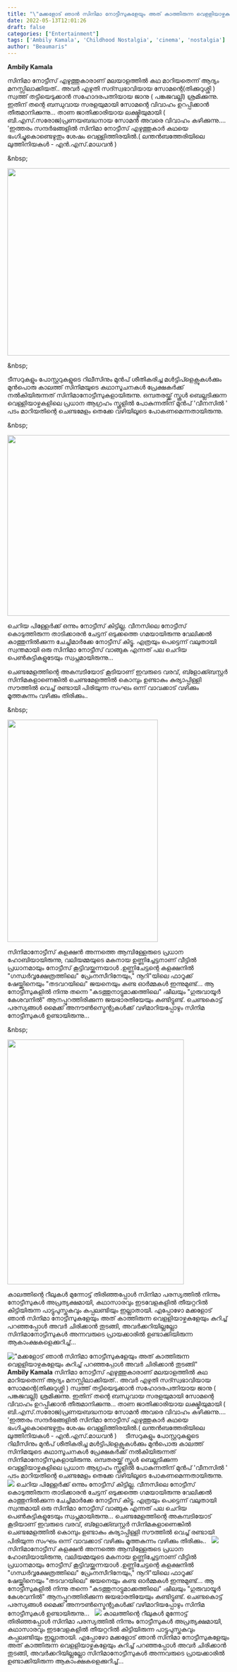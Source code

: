 ```yaml
---
title: "\"മക്കളോട് ഞാൻ സിനിമാ നോട്ടീസുകളേയും അത് കാത്തിരുന്ന വെളളിയാഴ്ചകളേയും കുറിച്ച് പറഞ്ഞപ്പോൾ അവർ ചിരിക്കാൻ തുടങ്ങി\""
date: 2022-05-13T12:01:26
draft: false
categories: ["Entertainment"]
tags: ['Ambily Kamala', 'Childhood Nostalgia', 'cinema', 'nostalgia']
author: "Beaumaris"
---
```


<strong>Ambily Kamala</strong>

സിനിമാ നോട്ടീസ് എഴുത്തുകാരാണ് മലയാളത്തിൽ കഥ മാറിയതെന്ന് ആദ്യം മനസ്സിലാക്കിയത്.. അവർ എഴുതി സദ്സ്വഭാവിയായ സോമന്റെ(തിക്കുറുശ്ശി ) സ്വത്ത് തട്ടിയെടുക്കാൻ സഹോദരപത്നിയായ ജാനു ( പങ്കജവല്ലി) ശ്രമിക്കുന്നു. ഇതിന് തന്റെ ബന്ധുവായ സരളയുമായി സോമന്റെ വിവാഹം ഉറപ്പിക്കാൻ തീരുമാനിക്കുന്നു... താണ ജാതിക്കാരിയായ ലക്ഷ്മിയുമായി ( ബി.എസ്.സരോജ)പ്രണയബദ്ധനായ സോമൻ അവരെ വിവാഹം കഴിക്കുന്നു.... 'ഇത്തരം സന്ദർഭങ്ങളിൽ സിനിമാ നോട്ടീസ് എഴുത്തുകാർ കഥയെ ഭംഗിച്ചുകൊണ്ടെഴുതും ശേഷം വെള്ളിത്തിരയിൽ.( ലന്തൻബത്തേരിയിലെ ലുത്തിനിയകൾ - എൻ.എസ്.മാധവൻ )

&amp;nbsp;

<img class="wp-image-334184 aligncenter" src="https://cdn.boolokam.com/articles/2022/05/fefef.jpg" alt="" width="666" height="424" />

&amp;nbsp;

ടീസറുകളും പോസ്റ്ററുകളുടെ റിലീസിനും മുൻപ് ശീതികരിച്ച മൾട്ടിപ്ളെക്സുകൾക്കും മുൻപൊരു കാലത്ത് സിനിമയുടെ കഥാസൂചനകൾ പ്രേക്ഷകർക്ക് നൽകിയിരുന്നത് സിനിമാനോട്ടീസുകളായിരുന്നു. ഒമ്പതരയ്ക്ക് സ്കൂൾ ബെല്ലടിക്കുന്ന വെള്ളിയാഴ്ചകളിലെ പ്രധാന ആഗ്രഹം സ്കൂളിൽ പോകുന്നതിന് മുൻപ് 'വീനസിൽ ' പടം മാറിയതിന്റെ ചെണ്ടമേളം തെക്കേ വഴിയിലൂടെ പോകണമെന്നതായിരുന്നു.

&amp;nbsp;

<img class="wp-image-334185 aligncenter" src="https://cdn.boolokam.com/articles/2022/05/hthtthh-3.jpg" alt="" width="603" height="409" />

ചെറിയ പിള്ളേർക്ക് ഒന്നും നോട്ടീസ് കിട്ടില്ല. വീനസിലെ നോട്ടീസ് കൊടുത്തിരുന്ന താടിക്കാരൻ ചേട്ടന് ഒടുക്കത്തെ ഗമയായിരുന്നു വേലിക്കൽ കാത്തുനിൽക്കുന്ന ചേച്ചിമാർക്കേ നോട്ടീസ് കിട്ടൂ. എത്രയും പെട്ടെന്ന് വലുതായി സ്വന്തമായി ഒരു സിനിമാ നോട്ടീസ് വാങ്ങുക എന്നത് പല ചെറിയ പെൺകുട്ടികളുടേയും സ്വപ്നമായിരുന്നു...

ചെണ്ടമേളത്തിന്റെ അകമ്പടിയോട് കൂടിയാണ് ഇവരുടെ വരവ്, ബ്ളോക്ക്ബസ്റ്റർ സിനിമകളാണെങ്കിൽ ചെണ്ടമേളത്തിൽ കൊമ്പും ഉണ്ടാകും കുര്യാപ്പിള്ളി സൗത്തിൽ വെച്ച് രണ്ടായി പിരിയുന്ന സംഘം ഒന്ന് വാവക്കാട് വഴിക്കും മൂത്തകുന്നം വഴിക്കും തിരിക്കും..

&amp;nbsp;

<img class="wp-image-334186 aligncenter" src="https://cdn.boolokam.com/articles/2022/05/tjtjtjtj.jpg" alt="" width="341" height="503" />

സിനിമാനോട്ടീസ് കളക്ഷൻ അന്നത്തെ ആമ്പിള്ളേരുടെ പ്രധാന ഹോബിയായിരുന്നു, വലിയമ്മയുടെ മകനായ ഉണ്ണിച്ചേട്ടനാണ് വീട്ടിൽ പ്രധാനമായും നോട്ടീസ് കൂട്ടിവയ്ക്കുന്നയാൾ .ഉണ്ണിചേട്ടന്റെ കളക്ഷനിൽ "ഗന്ധർവ്വക്ഷേത്രത്തിലെ" പ്രേംനസീറിനേയും," നൂറി"യിലെ ഫാറൂക്ക് ഷേയ്ക്കിനെയും "തടവറയിലെ" ജയനെയും കണ്ട ഓർമ്മകൾ ഇന്നുമുണ്ട്... ആ നോട്ടീസുകളിൽ നിന്നു തന്നെ "കടത്തുനാട്ടുമാക്കത്തിലെ" ഷീലയും "ഗുരുവായൂർ കേശവനിൽ" ആനപ്പുറത്തിരിക്കുന്ന ജയഭാരതിയേയും കണ്ടിട്ടുണ്ട്. ചെണ്ടകൊട്ട് പരസ്യങ്ങൾ മൈക്ക് അനൗൺസ്മെന്റുകൾക്ക് വഴിമാറിയപ്പോഴും സിനിമ നോട്ടീസുകൾ ഉണ്ടായിരുന്നു...

&amp;nbsp;

<img class="size-full wp-image-334187 aligncenter" src="https://cdn.boolokam.com/articles/2022/05/iiiiii87.jpg" alt="" width="400" height="554" />

കാലത്തിന്റെ റീലുകൾ മുന്നോട്ട് തിരിഞ്ഞപ്പോൾ സിനിമാ പരസ്യത്തിൽ നിന്നും നോട്ടീസുകൾ അപ്രത്യക്ഷമായി, കഥാസാരവും ഇടവേളകളിൽ തീയറ്ററിൽ കിട്ടിയിരുന്ന പാട്ടുപുസ്തകവും കപ്പലണ്ടിയും ഇല്ലാതായി. എപ്പോഴോ മക്കളോട് ഞാൻ സിനിമാ നോട്ടീസുകളേയും അത് കാത്തിരുന്ന വെളളിയാഴ്ചകളേയും കുറിച്ച് പറഞ്ഞപ്പോൾ അവർ ചിരിക്കാൻ തുടങ്ങി, അവർക്കറിയില്ലല്ലോ സിനിമാനോട്ടീസുകൾ അന്നവരുടെ പ്രായക്കാരിൽ ഉണ്ടാക്കിയിരുന്ന ആകാംക്ഷകളെക്കുറിച്ച്...


!["മക്കളോട് ഞാൻ സിനിമാ നോട്ടീസുകളേയും അത് കാത്തിരുന്ന വെളളിയാഴ്ചകളേയും കുറിച്ച് പറഞ്ഞപ്പോൾ അവർ ചിരിക്കാൻ തുടങ്ങി"](https://cdn.boolokam.com/articles/2022/05/fefef.jpg)**Ambily Kamala** സിനിമാ നോട്ടീസ് എഴുത്തുകാരാണ് മലയാളത്തിൽ കഥ മാറിയതെന്ന് ആദ്യം മനസ്സിലാക്കിയത്.. അവർ എഴുതി സദ്സ്വഭാവിയായ സോമന്റെ(തിക്കുറുശ്ശി ) സ്വത്ത് തട്ടിയെടുക്കാൻ സഹോദരപത്നിയായ ജാനു ( പങ്കജവല്ലി) ശ്രമിക്കുന്നു. ഇതിന് തന്റെ ബന്ധുവായ സരളയുമായി സോമന്റെ വിവാഹം ഉറപ്പിക്കാൻ തീരുമാനിക്കുന്നു... താണ ജാതിക്കാരിയായ ലക്ഷ്മിയുമായി ( ബി.എസ്.സരോജ)പ്രണയബദ്ധനായ സോമൻ അവരെ വിവാഹം കഴിക്കുന്നു.... 'ഇത്തരം സന്ദർഭങ്ങളിൽ സിനിമാ നോട്ടീസ് എഴുത്തുകാർ കഥയെ ഭംഗിച്ചുകൊണ്ടെഴുതും ശേഷം വെള്ളിത്തിരയിൽ.( ലന്തൻബത്തേരിയിലെ ലുത്തിനിയകൾ - എൻ.എസ്.മാധവൻ ) &nbsp; &nbsp; ടീസറുകളും പോസ്റ്ററുകളുടെ റിലീസിനും മുൻപ് ശീതികരിച്ച മൾട്ടിപ്ളെക്സുകൾക്കും മുൻപൊരു കാലത്ത് സിനിമയുടെ കഥാസൂചനകൾ പ്രേക്ഷകർക്ക് നൽകിയിരുന്നത് സിനിമാനോട്ടീസുകളായിരുന്നു. ഒമ്പതരയ്ക്ക് സ്കൂൾ ബെല്ലടിക്കുന്ന വെള്ളിയാഴ്ചകളിലെ പ്രധാന ആഗ്രഹം സ്കൂളിൽ പോകുന്നതിന് മുൻപ് 'വീനസിൽ ' പടം മാറിയതിന്റെ ചെണ്ടമേളം തെക്കേ വഴിയിലൂടെ പോകണമെന്നതായിരുന്നു. &nbsp; ![](https://cdn.boolokam.com/articles/2022/05/hthtthh-3.jpg) ചെറിയ പിള്ളേർക്ക് ഒന്നും നോട്ടീസ് കിട്ടില്ല. വീനസിലെ നോട്ടീസ് കൊടുത്തിരുന്ന താടിക്കാരൻ ചേട്ടന് ഒടുക്കത്തെ ഗമയായിരുന്നു വേലിക്കൽ കാത്തുനിൽക്കുന്ന ചേച്ചിമാർക്കേ നോട്ടീസ് കിട്ടൂ. എത്രയും പെട്ടെന്ന് വലുതായി സ്വന്തമായി ഒരു സിനിമാ നോട്ടീസ് വാങ്ങുക എന്നത് പല ചെറിയ പെൺകുട്ടികളുടേയും സ്വപ്നമായിരുന്നു... ചെണ്ടമേളത്തിന്റെ അകമ്പടിയോട് കൂടിയാണ് ഇവരുടെ വരവ്, ബ്ളോക്ക്ബസ്റ്റർ സിനിമകളാണെങ്കിൽ ചെണ്ടമേളത്തിൽ കൊമ്പും ഉണ്ടാകും കുര്യാപ്പിള്ളി സൗത്തിൽ വെച്ച് രണ്ടായി പിരിയുന്ന സംഘം ഒന്ന് വാവക്കാട് വഴിക്കും മൂത്തകുന്നം വഴിക്കും തിരിക്കും.. &nbsp; ![](https://cdn.boolokam.com/articles/2022/05/tjtjtjtj.jpg) സിനിമാനോട്ടീസ് കളക്ഷൻ അന്നത്തെ ആമ്പിള്ളേരുടെ പ്രധാന ഹോബിയായിരുന്നു, വലിയമ്മയുടെ മകനായ ഉണ്ണിച്ചേട്ടനാണ് വീട്ടിൽ പ്രധാനമായും നോട്ടീസ് കൂട്ടിവയ്ക്കുന്നയാൾ .ഉണ്ണിചേട്ടന്റെ കളക്ഷനിൽ "ഗന്ധർവ്വക്ഷേത്രത്തിലെ" പ്രേംനസീറിനേയും," നൂറി"യിലെ ഫാറൂക്ക് ഷേയ്ക്കിനെയും "തടവറയിലെ" ജയനെയും കണ്ട ഓർമ്മകൾ ഇന്നുമുണ്ട്... ആ നോട്ടീസുകളിൽ നിന്നു തന്നെ "കടത്തുനാട്ടുമാക്കത്തിലെ" ഷീലയും "ഗുരുവായൂർ കേശവനിൽ" ആനപ്പുറത്തിരിക്കുന്ന ജയഭാരതിയേയും കണ്ടിട്ടുണ്ട്. ചെണ്ടകൊട്ട് പരസ്യങ്ങൾ മൈക്ക് അനൗൺസ്മെന്റുകൾക്ക് വഴിമാറിയപ്പോഴും സിനിമ നോട്ടീസുകൾ ഉണ്ടായിരുന്നു... &nbsp; ![](https://cdn.boolokam.com/articles/2022/05/iiiiii87.jpg) കാലത്തിന്റെ റീലുകൾ മുന്നോട്ട് തിരിഞ്ഞപ്പോൾ സിനിമാ പരസ്യത്തിൽ നിന്നും നോട്ടീസുകൾ അപ്രത്യക്ഷമായി, കഥാസാരവും ഇടവേളകളിൽ തീയറ്ററിൽ കിട്ടിയിരുന്ന പാട്ടുപുസ്തകവും കപ്പലണ്ടിയും ഇല്ലാതായി. എപ്പോഴോ മക്കളോട് ഞാൻ സിനിമാ നോട്ടീസുകളേയും അത് കാത്തിരുന്ന വെളളിയാഴ്ചകളേയും കുറിച്ച് പറഞ്ഞപ്പോൾ അവർ ചിരിക്കാൻ തുടങ്ങി, അവർക്കറിയില്ലല്ലോ സിനിമാനോട്ടീസുകൾ അന്നവരുടെ പ്രായക്കാരിൽ ഉണ്ടാക്കിയിരുന്ന ആകാംക്ഷകളെക്കുറിച്ച്...
